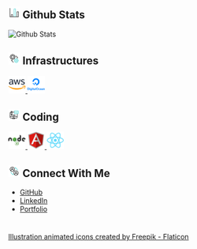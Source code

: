 
## ![alt text](bar-chart.gif) **Github Stats**

![Github Stats](https://github-readme-stats.vercel.app/api/top-langs/?username=genesisbertiz&theme=default&show_icons=true&hide_border=true&layout=compact)


## ![alt text](management.gif) **Infrastructures**

<a href="https://aws.amazon.com" target="_blank" rel="noreferrer">
          <img height="35" width="35" src="aws.png"/>
        </a>
<a href="https://www.digitalocean.com" target="_blank" rel="noreferrer">
          <img height="35" width="35" src="digitalocean.png"/>
        </a>

## ![alt text](coding.gif) **Coding**

<a href="https://nodejs.org/en" target="_blank" rel="noreferrer">
          <img height="35" width="35" src="nodejs.png"/>
        </a>
<a href="https://angular.dev" target="_blank" rel="noreferrer">
          <img height="35" width="35" src="angular.png"/>
        </a>
<a href="https://react.dev" target="_blank" rel="noreferrer">
          <img height="35" width="35" src="reactjs.png"/>
        </a>

## ![alt text](connect.gif) **Connect With Me**

- [GitHub](https://github.com/genesisbertiz)
- [LinkedIn](https://linkedin.com/in/genesisbertiz)
- [Portfolio](https://genesisbertiz.vercel.app)

#

<a href="https://www.flaticon.com/free-animated-icons/illustration" title="illustration animated icons">Illustration animated icons created by Freepik - Flaticon</a>

